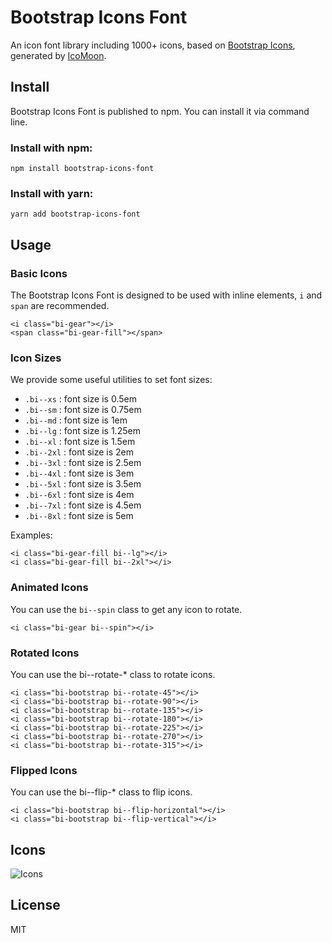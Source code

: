 # Bootstrap Icons Font

An icon font library including 1000+ icons, based on [Bootstrap Icons](https://icons.getbootstrap.com/), generated by [IcoMoon](https://icomoon.io/).

## Install

Bootstrap Icons Font is published to npm. You can install it via command line.

### Install with npm:

    npm install bootstrap-icons-font
    
### Install with yarn:

    yarn add bootstrap-icons-font
   
## Usage

### Basic Icons

The Bootstrap Icons Font is designed to be used with inline elements, `i` and `span` are recommended.

    <i class="bi-gear"></i>
    <span class="bi-gear-fill"></span>

### Icon Sizes
    
We provide some useful utilities to set font sizes:

- `.bi--xs` : font size is 0.5em
- `.bi--sm` : font size is 0.75em
- `.bi--md` : font size is 1em
- `.bi--lg` : font size is 1.25em
- `.bi--xl` : font size is 1.5em
- `.bi--2xl` : font size is 2em
- `.bi--3xl` : font size is 2.5em
- `.bi--4xl` : font size is 3em
- `.bi--5xl` : font size is 3.5em
- `.bi--6xl` : font size is 4em
- `.bi--7xl` : font size is 4.5em
- `.bi--8xl` : font size is 5em

Examples:

    <i class="bi-gear-fill bi--lg"></i>
    <i class="bi-gear-fill bi--2xl"></i>

### Animated Icons

You can use the `bi--spin` class to get any icon to rotate.

    <i class="bi-gear bi--spin"></i>
    
### Rotated Icons

You can use the bi--rotate-* class to rotate icons.

    <i class="bi-bootstrap bi--rotate-45"></i>
    <i class="bi-bootstrap bi--rotate-90"></i>
    <i class="bi-bootstrap bi--rotate-135"></i>
    <i class="bi-bootstrap bi--rotate-180"></i>
    <i class="bi-bootstrap bi--rotate-225"></i>
    <i class="bi-bootstrap bi--rotate-270"></i>
    <i class="bi-bootstrap bi--rotate-315"></i>
    
### Flipped Icons

You can use the bi--flip-* class to flip icons.

    <i class="bi-bootstrap bi--flip-horizontal"></i>
    <i class="bi-bootstrap bi--flip-vertical"></i>
    
## Icons

![Icons](https://user-images.githubusercontent.com/98681/85891337-be640680-b7a3-11ea-84a0-0a103fce118c.png)

## License

MIT
